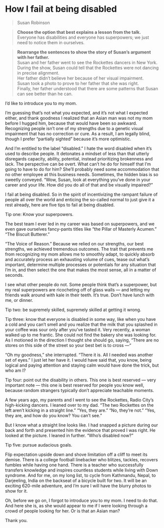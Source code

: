 # How I fail at being disabled
> Susan Robinson  

> **Choose the option that best explains a lesson from the talk.**  
> Everyone has disabilities and everyone has superpowers; we just need to notice them in ourselves.  

> **Rearrange the sentences to show the story of Susan’s argument with her father.**  
> Susan and her father went to see the Rockettes dancers in New York.  
> During the show, Susan could tell that the Rockettes were not dancing in precise alignment.  
> Her father didn’t believe her because of her visual impairment.  
> Susan took a photo to prove to her father that she was right.  
> Finally, her father understood that there are some patterns that Susan can see better than he can.  

I’d like to introduce you to my mom.

I’m guessing that’s not what you expected, and it’s not what I expected either, and thank goodness I realized that an Asian man was not my mom before I hugged him, because that would have been so awkward. Recognizing people isn’t one of my strengths due to a genetic visual impairment that has no correction or cure. As a result, I am legally blind, though I prefer “partially sighted” because it’s more optimistic.

And I’m entitled to the label “disabled.” I hate the word disabled when it’s used to describe people. It detonates a mindset of less than that utterly disregards capacity, ability, potential, instead prioritizing brokenness and lack. The perspective can be overt. What can’t he do for himself that I’m going to have to do for him? She’ll probably need some accommodation that no other employee at this business needs. Sometimes, the hidden bias is so sweetly conveyed. “Wow, Susan, look at everything you’ve done in your career and your life. How did you do all of that and be visually impaired?”

I fail at being disabled. So in the spirit of incentivizing the rampant failure of people all over the world and enticing the so-called normal to just give it a rest already, here are five tips to fail at being disabled.

Tip one: Know your superpowers.

The best team I ever led in my career was based on superpowers, and we even gave ourselves fancy-pants titles like “the Pillar of Masterly Acumen.” “The Biscuit Butterer.”

“The Voice of Reason.” Because we relied on our strengths, our best strengths, we achieved tremendous outcomes. The trait that prevents me from recognizing my mom allows me to smoothly adapt, to quickly absorb and accurately process an exhausting volume of cues, tease out what’s important, determine multiple processes or potentials for any situation that I’m in, and then select the one that makes the most sense, all in a matter of seconds.

I see what other people do not. Some people think that’s a superpower, but my real superpowers are ricocheting off of glass walls — and letting my friends walk around with kale in their teeth. It’s true. Don’t have lunch with me, or dinner.

Tip two: be supremely skilled, supremely skilled at getting it wrong.

Tip three: know that everyone is disabled in some way, like when you have a cold and you can’t smell and you realize that the milk that you splashed in your coffee was sour only after you’ve tasted it. Very recently, a woman walked up to me frantic. She could not find the bakery she was looking for. As I motioned in the direction I thought she should go, saying, “There are no stores on this side of the street so your best bet is to cross —“

“Oh my goodness,” she interrupted. “There it is. All I needed was another set of eyes.” I just let her have it. I would have said that, you know, being logical and paying attention and staying calm would have done the trick, but who am I?

Tip four: point out the disability in others. This one is best reserved — very important note — this one is best reserved for people you know well, because random strangers typically don’t appreciate teachable moments.

A few years ago, my parents and I went to see the Rockettes, Radio City’s high-kicking dancers. I leaned over to my dad. “The two Rockettes on the left aren’t kicking in a straight line.” “Yes, they are.” “No, they’re not.” “Yes, they are, and how do you know? You can’t see.”

But I know what a straight line looks like. I had snapped a picture during our back and forth and presented him the evidence that proved I was right. He looked at the picture. I leaned in further. “Who’s disabled now?”

Tip five: pursue audacious goals.

Flip expectation upside down and shove limitation off a cliff to meet its demise. There is a college football linebacker who blitzes, tackles, recovers fumbles while having one hand. There is a teacher who successfully transfers knowledge and inspires countless students while living with Down syndrome. And for me, on my long list, to cycle from Kathmandu, Nepal, to Darjeeling, India on the backseat of a bicycle built for two. It will be an exciting 620-mile adventure, and I’m sure I will have the blurry photos to show for it.

Oh, before we go on, I forgot to introduce you to my mom. I need to do that. And here she is, as she would appear to me if I were looking through a crowd of people looking for her. Or is that an Asian man?

Thank you.